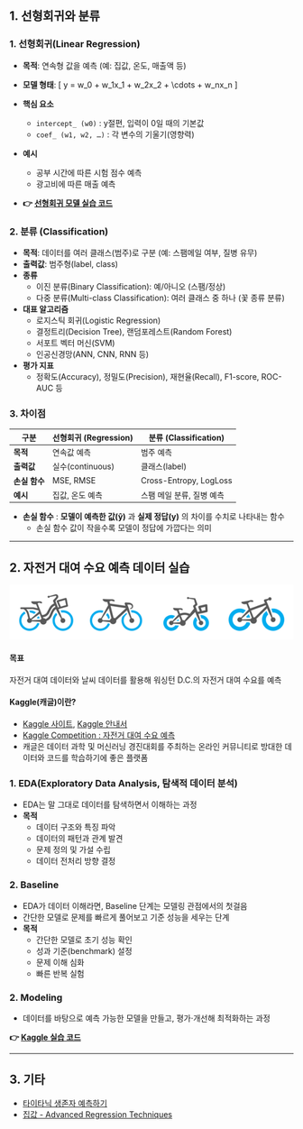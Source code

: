 ## 1. 선형회귀와 분류

### 1. 선형회귀(Linear Regression)

- **목적**: 연속형 값을 예측 (예: 집값, 온도, 매출액 등)
- **모델 형태**:
  \[
  y = w_0 + w_1x_1 + w_2x_2 + \cdots + w_nx_n
  \]
- **핵심 요소**
  - `intercept_ (w0)` : y절편, 입력이 0일 때의 기본값
  - `coef_ (w1, w2, …)` : 각 변수의 기울기(영향력)
- **예시**
  - 공부 시간에 따른 시험 점수 예측
  - 광고비에 따른 매출 예측

- **👉 [선형회귀 모델 실습 코드](https://www.kaggle.com/code/hoyeondev/linear-regression)**


### 2. 분류 (Classification)
- **목적**: 데이터를 여러 클래스(범주)로 구분 (예: 스팸메일 여부, 질병 유무)
- **출력값**: 범주형(label, class)
- **종류**
  - 이진 분류(Binary Classification): 예/아니오 (스팸/정상)
  - 다중 분류(Multi-class Classification): 여러 클래스 중 하나 (꽃 종류 분류)
- **대표 알고리즘**
  - 로지스틱 회귀(Logistic Regression)
  - 결정트리(Decision Tree), 랜덤포레스트(Random Forest)
  - 서포트 벡터 머신(SVM)
  - 인공신경망(ANN, CNN, RNN 등)
- **평가 지표**
  - 정확도(Accuracy), 정밀도(Precision), 재현율(Recall), F1-score, ROC-AUC 등

### 3. 차이점
| 구분        | 선형회귀 (Regression) | 분류 (Classification) |
|-------------|-----------------------|------------------------|
| **목적**    | 연속값 예측           | 범주 예측              |
| **출력값**  | 실수(continuous)      | 클래스(label)          |
| **손실 함수**| MSE, RMSE             | Cross-Entropy, LogLoss |
| **예시**    | 집값, 온도 예측       | 스팸 메일 분류, 질병 예측 |

- **손실 함수** : **모델이 예측한 값(ŷ)** 과 **실제 정답(y)** 의 차이를 수치로 나타내는 함수
    - 손실 함수 값이 작을수록 모델이 정답에 가깝다는 의미



---

## 2. 자전거 대여 수요 예측 데이터 실습
![alt text](image.png)

#### 목표
자전거 대여 데이터와 날씨 데이터를 활용해 워싱턴 D.C.의 자전거 대여 수요를 예측

#### Kaggle(캐글)이란?
- [Kaggle 사이트](https://www.kaggle.com/), [Kaggle 안내서](https://goldenrabbit.co.kr/2022/05/04/%eb%a8%b8%ec%8b%a0%eb%9f%ac%eb%8b%9d-%eb%94%a5%eb%9f%ac%eb%8b%9d-%eb%ac%b8%ec%a0%9c%ed%95%b4%ea%b2%b0-%ec%a0%84%eb%9e%b5_%ec%99%9c-%ec%ba%90%ea%b8%80%ec%9d%84-%ec%8b%9c%ec%9e%91%ed%95%b4%ec%95%bc/)
- [Kaggle Competition : 자전거 대여 수요 예측](https://www.kaggle.com/competitions/bike-sharing-demand)
- 캐글은 데이터 과학 및 머신러닝 경진대회를 주최하는 온라인 커뮤니티로 방대한 데이터와 코드를 학습하기에 좋은 플랫폼

### 1. EDA(Exploratory Data Analysis, 탐색적 데이터 분석)
- EDA는 말 그대로 데이터를 탐색하면서 이해하는 과정
- **목적**
  - 데이터 구조와 특징 파악
  - 데이터의 패턴과 관계 발견
  - 문제 정의 및 가설 수립
  - 데이터 전처리 방향 결정


### 2. Baseline
- EDA가 데이터 이해라면, Baseline 단계는 모델링 관점에서의 첫걸음
- 간단한 모델로 문제를 빠르게 풀어보고 기준 성능을 세우는 단계
- **목적**
  - 간단한 모델로 초기 성능 확인
  - 성과 기준(benchmark) 설정
  - 문제 이해 심화
  - 빠른 반복 실험

### 2. Modeling
- 데이터를 바탕으로 예측 가능한 모델을 만들고, 평가·개선해 최적화하는 과정


**👉 [Kaggle 실습 코드](https://www.kaggle.com/code/hoyeondev/bike-sharing-demand-eda/notebook)**

---

## 3. 기타

- [타이타닉 생존자 예측하기](https://www.kaggle.com/competitions/titanic)
- [집값 - Advanced Regression Techniques](https://www.kaggle.com/competitions/house-prices-advanced-regression-techniques/code?competitionId=5407&sortBy=voteCount&excludeNonAccessedDatasources=true)